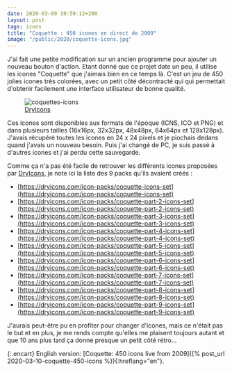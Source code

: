 ```yaml
---
date: 2020-03-09 19:59:12+200
layout: post
tags: icons
title: "Coquette : 450 icones en direct de 2009"
image: "/public/2020/coquette-icons.jpg"
---
```


J'ai fait une petite modification sur un ancien programme pour ajouter un nouveau bouton d'action. Etant donné que ce projet date un peu, il utilise les icones "Coquette" que j'aimais bien en ce temps là. C'est un jeu de 450 jolies icones très colorées, avec un petit côté décontracté qui qui permettait d'obtenir facilement une interface utilisateur de bonne qualité.

<figure>
  <img src="{{ page.image }}" alt="coquettes-icons" />
  <figcaption>
    <a href="https://dryicons.com/">DryIcons</a>
  </figcaption>
</figure>

Ces icones sont disponibles aux formats de l'époque (ICNS, ICO et PNG) et dans plusieurs tailles (16x16px, 32x32px, 48x48px, 64x64px et 128x128px). J'avais récupéré toutes les icones en 24 x 24 pixels et je piochais dedans quand j'avais un nouveau besoin. Puis j'ai changé de PC, je suis passé à d'autres icones et j'ai perdu cette sauvegarde.

Comme ça n'a pas été facile de retrouver les différents icones proposées par [DryIcons](https://dryicons.com/), je note ici la liste des 9 packs qu'ils avaient créés :

* [https://dryicons.com/icon-packs/coquette-icons-set](https://dryicons.com/icon-packs/coquette-icons-set)
* [https://dryicons.com/icon-packs/coquette-part-2-icons-set](https://dryicons.com/icon-packs/coquette-part-2-icons-set)
* [https://dryicons.com/icon-packs/coquette-part-3-icons-set](https://dryicons.com/icon-packs/coquette-part-3-icons-set)
* [https://dryicons.com/icon-packs/coquette-part-4-icons-set](https://dryicons.com/icon-packs/coquette-part-4-icons-set)
* [https://dryicons.com/icon-packs/coquette-part-5-icons-set](https://dryicons.com/icon-packs/coquette-part-5-icons-set)
* [https://dryicons.com/icon-packs/coquette-part-6-icons-set](https://dryicons.com/icon-packs/coquette-part-6-icons-set)
* [https://dryicons.com/icon-packs/coquette-part-7-icons-set](https://dryicons.com/icon-packs/coquette-part-7-icons-set)
* [https://dryicons.com/icon-packs/coquette-part-8-icons-set](https://dryicons.com/icon-packs/coquette-part-8-icons-set)
* [https://dryicons.com/icon-packs/coquette-part-9-icons-set](https://dryicons.com/icon-packs/coquette-part-9-icons-set)

J'aurais peut-être pu en profiter pour changer d'icones, mais ce n'était pas le but et en plus, je me rends compte qu'elles me plaisent toujours autant et que 10 ans plus tard ça donne presque un petit côté rétro...

{:.encart}
English version: [Coquette: 450 icons live from 2009]({% post_url 2020-03-10-coquette-450-icons %}){:hreflang="en"}.
